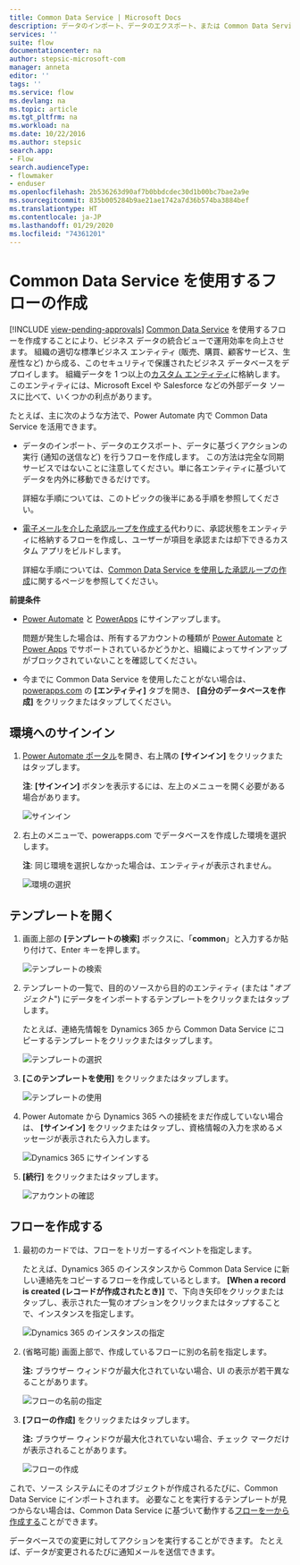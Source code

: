 ```yaml
---
title: Common Data Service | Microsoft Docs
description: データのインポート、データのエクスポート、または Common Data Service を使用した承認を行うフローを作成します。
services: ''
suite: flow
documentationcenter: na
author: stepsic-microsoft-com
manager: anneta
editor: ''
tags: ''
ms.service: flow
ms.devlang: na
ms.topic: article
ms.tgt_pltfrm: na
ms.workload: na
ms.date: 10/22/2016
ms.author: stepsic
search.app:
- Flow
search.audienceType:
- flowmaker
- enduser
ms.openlocfilehash: 2b536263d90af7b0bbdcdec30d1b00bc7bae2a9e
ms.sourcegitcommit: 835b005284b9ae21ae1742a7d36b574ba3884bef
ms.translationtype: HT
ms.contentlocale: ja-JP
ms.lasthandoff: 01/29/2020
ms.locfileid: "74361201"
---
```

# <a name="create-a-flow-that-uses-the-common-data-service"></a>Common Data Service を使用するフローの作成
[!INCLUDE [view-pending-approvals](includes/cc-rebrand.md)]
[Common Data Service](https://powerapps.microsoft.com/tutorials/data-platform-intro/) を使用するフローを作成することにより、ビジネス データの統合ビューで運用効率を向上させます。 組織の適切な標準ビジネス エンティティ (販売、購買、顧客サービス、生産性など) から成る、このセキュリティで保護されたビジネス データベースをデプロイします。 組織データを 1 つ以上の[カスタム エンティティ](https://powerapps.microsoft.com/tutorials/data-platform-create-entity/)に格納します。このエンティティには、Microsoft Excel や Salesforce などの外部データ ソースに比べて、いくつかの利点があります。

たとえば、主に次のような方法で、Power Automate 内で Common Data Service を活用できます。

* データのインポート、データのエクスポート、データに基づくアクションの実行 (通知の送信など) を行うフローを作成します。 この方法は完全な同期サービスではないことに注意してください。単に各エンティティに基づいてデータを内外に移動できるだけです。
  
    詳細な手順については、このトピックの後半にある手順を参照してください。
* [電子メールを介した承認ループを作成する](wait-for-approvals.md)代わりに、承認状態をエンティティに格納するフローを作成し、ユーザーが項目を承認または却下できるカスタム アプリをビルドします。
  
    詳細な手順については、[Common Data Service を使用した承認ループの作成](common-data-model-approve.md)に関するページを参照してください。

**前提条件**

* [Power Automate](https://flow.microsoft.com) と [PowerApps](https://make.powerapps.com) にサインアップします。
  
    問題が発生した場合は、所有するアカウントの種類が [Power Automate](sign-up-sign-in.md) と [Power Apps](https://powerapps.microsoft.com/tutorials/signup-for-powerapps/) でサポートされているかどうかと、組織によってサインアップがブロックされていないことを確認してください。
* 今までに Common Data Service を使用したことがない場合は、[powerapps.com](https://web.powerapps.com/#/entities) の **[エンティティ]** タブを開き、 **[自分のデータベースを作成]** をクリックまたはタップしてください。

## <a name="sign-in-to-your-environment"></a>環境へのサインイン
1. [Power Automate ポータル](https://flow.microsoft.com)を開き、右上隅の **[サインイン]** をクリックまたはタップします。
   
    **注**: **[サインイン]** ボタンを表示するには、左上のメニューを開く必要がある場合があります。
   
    ![サインイン](./media/common-data-model-intro/signin-flow.png)
2. 右上のメニューで、powerapps.com でデータベースを作成した環境を選択します。
   
    **注**: 同じ環境を選択しなかった場合は、エンティティが表示されません。
   
    ![環境の選択](./media/common-data-model-intro/select-environment.png)

## <a name="open-a-template"></a>テンプレートを開く
1. 画面上部の **[テンプレートの検索]** ボックスに、「**common**」と入力するか貼り付けて、Enter キーを押します。
   
    ![テンプレートの検索](./media/common-data-model-intro/template-search.png)
2. テンプレートの一覧で、目的のソースから目的のエンティティ (または "*オブジェクト*") にデータをインポートするテンプレートをクリックまたはタップします。
   
    たとえば、連絡先情報を Dynamics 365 から Common Data Service にコピーするテンプレートをクリックまたはタップします。
   
    ![テンプレートの選択](./media/common-data-model-intro/choose-template.png)
3. **[このテンプレートを使用]** をクリックまたはタップします。
   
    ![テンプレートの使用](./media/common-data-model-intro/use-template.png)
4. Power Automate から Dynamics 365 への接続をまだ作成していない場合は、 **[サインイン]** をクリックまたはタップし、資格情報の入力を求めるメッセージが表示されたら入力します。
   
    ![Dynamics 365 にサインインする](./media/common-data-model-intro/dynamics-signin.png)
5. **[続行]** をクリックまたはタップします。
   
    ![アカウントの確認](./media/common-data-model-intro/confirm-accounts.png)

## <a name="build-your-flow"></a>フローを作成する
1. 最初のカードでは、フローをトリガーするイベントを指定します。
   
    たとえば、Dynamics 365 のインスタンスから Common Data Service に新しい連絡先をコピーするフローを作成しているとします。 **[When a record is created (レコードが作成されたとき)]** で、下向き矢印をクリックまたはタップし、表示された一覧のオプションをクリックまたはタップすることで、インスタンスを指定します。
   
    ![Dynamics 365 のインスタンスの指定](./media/common-data-model-intro/specify-instance.png)
2. (省略可能) 画面上部で、作成しているフローに別の名前を指定します。
   
    **注:** ブラウザー ウィンドウが最大化されていない場合、UI の表示が若干異なることがあります。
   
    ![フローの名前の指定](./media/common-data-model-intro/name-flow.png)
3. **[フローの作成]** をクリックまたはタップします。
   
    **注:** ブラウザー ウィンドウが最大化されていない場合、チェック マークだけが表示されることがあります。
   
    ![フローの作成](./media/common-data-model-intro/create-flow.png)

これで、ソース システムにそのオブジェクトが作成されるたびに、Common Data Service にインポートされます。 必要なことを実行するテンプレートが見つからない場合は、Common Data Service に基づいて動作する[フローを一から作成する](get-started-logic-flow.md)ことができます。

データベースでの変更に対してアクションを実行することができます。 たとえば、データが変更されるたびに通知メールを送信できます。

